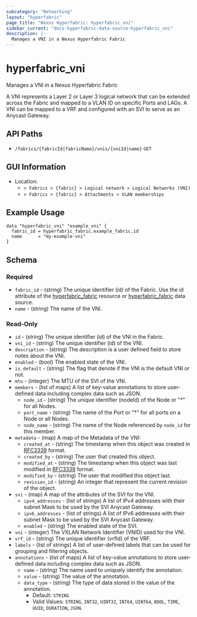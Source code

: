 ```yaml
---
subcategory: "Networking"
layout: "hyperfabric"
page_title: "Nexus Hyperfabric: hyperfabric_vni"
sidebar_current: "docs-hyperfabric-data-source-hyperfabric_vni"
description: |-
  Manages a VNI in a Nexus Hyperfabric Fabric
---
```


# hyperfabric_vni

Manages a VNI in a Nexus Hyperfabric Fabric

A VNI represents a Layer 2 or Layer 3 logical network that can be extended across the Fabric and mapped to a VLAN ID on specific Ports and LAGs. A VNI can be mapped to a VRF and configured with an SVI to serve as an Anycast Gateway.

## API Paths ##

* `/fabrics/{fabricId|fabricName}/vnis/{vniId|name}` `GET`

## GUI Information ##

* Location:
  - `> Fabrics > {fabric} > Logical network > Logical Networks (VNI)`
  - `> Fabrics > {fabric} > Attachments > VLAN memberships`

## Example Usage ##

```hcl
data "hyperfabric_vni" "example_vni" {
  fabric_id = hyperfabric_fabric.example_fabric.id
  name      = "my-example-vni"
}
```

## Schema ##

### Required ###
* `fabric_id` - (string) The unique identifier (id) of the Fabric. Use the id attribute of the [hyperfabric_fabric](https://registry.terraform.io/providers/cisco-open/hyperfabric/latest/docs/resources/fabric) resource or [hyperfabric_fabric](https://registry.terraform.io/providers/cisco-open/hyperfabric/latest/docs/data-sources/fabric) data source.
* `name` - (string) The name of the VNI.

### Read-Only ###

* `id` - (string) The unique identifier (id) of the VNI in the Fabric.
* `vni_id` - (string) The unique identifier (id) of the VNI.
* `description` - (string) The description is a user defined field to store notes about the VNI.
* `enabled` - (bool) The enabled state of the VNI.
* `is_default` - (string) The flag that denote if the VNI is the default VNI or not.
* `mtu` - (integer) The MTU of the SVI of the VNI.
* `members` - (list of maps) A list of key-value annotations to store user-defined data including complex data such as JSON.
  * `node_id` - (string) The unique identifier (nodeId) of the Node or "*" for all Nodes.
  * `port_name` - (string) The name of the Port or "*" for all ports on a Node or all Nodes.
  * `node_name` - (string) The name of the Node referenced by `node_id` for this member.
* `metadata` - (map) A map of the Metadata of the VNI:
  * `created_at` - (string) The timestamp when this object was created in [RFC3339](https://datatracker.ietf.org/doc/html/rfc3339#section-5.8) format.
  * `created_by` - (string) The user that created this object.
  * `modified_at` - (string) The timestamp when this object was last modified in [RFC3339](https://datatracker.ietf.org/doc/html/rfc3339#section-5.8) format.
  * `modified_by` - (string) The user that modified this object last.
  * `revision_id` - (string) An integer that represent the current revision of the object.
* `svi` - (map) A map of the attributes of the SVI for the VNI.
  * `ipv4_addresses` - (list of strings) A list of IPv4 addresses with their subnet Mask to be used by the SVI Anycast Gateway.
  * `ipv6_addresses` - (list of strings) A list of IPv6 addresses with their subnet Mask to be used by the SVI Anycast Gateway.
  * `enabled` - (string) The enabled state of the SVI.
* `vni` - (integer) The VXLAN Network Identifier (VNID) used for the VNI.
* `vrf_id` - (string) The unique identifier (vrfId) of the VRF.
* `labels` - (list of strings) A list of user-defined labels that can be used for grouping and filtering objects.
* `annotations` - (list of maps) A list of key-value annotations to store user-defined data including complex data such as JSON.
  * `name` - (string) The name used to uniquely identify the annotation.
  * `value` - (string) The value of the annotation.
  * `data_type` - (string) The type of data stored in the value of the annotation.
      - Default: `STRING`
      - Valid Values: `STRING`, `INT32`, `UINT32`, `INT64`, `UINT64`, `BOOL`, `TIME`, `UUID`, `DURATION`, `JSON`.
